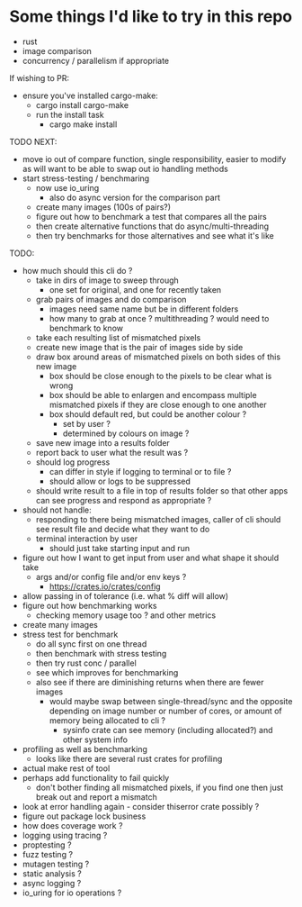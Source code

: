 # Some things I'd like to try in this repo

- rust
- image comparison
- concurrency / parallelism if appropriate

If wishing to PR:

- ensure you've installed cargo-make:
  - cargo install cargo-make
  - run the install task
    - cargo make install

TODO NEXT:

- move io out of compare function, single responsibility, easier to modify as will want to be able to swap out io handling methods
- start stress-testing / benchmaring
  - now use io_uring
    - also do async version for the comparison part
  - create many images (100s of pairs?)
  - figure out how to benchmark a test that compares all the pairs
  - then create alternative functions that do async/multi-threading
  - then try benchmarks for those alternatives and see what it's like

TODO:

- how much should this cli do ?
  - take in dirs of image to sweep through
    - one set for original, and one for recently taken
  - grab pairs of images and do comparison
    - images need same name but be in different folders
    - how many to grab at once ? multithreading ? would need to benchmark to know
  - take each resulting list of mismatched pixels
  - create new image that is the pair of images side by side
  - draw box around areas of mismatched pixels on both sides of this new image
    - box should be close enough to the pixels to be clear what is wrong
    - box should be able to enlargen and encompass multiple mismatched pixels if they are close enough to one another
    - box should default red, but could be another colour ?
      - set by user ?
      - determined by colours on image ?
  - save new image into a results folder
  - report back to user what the result was ?
  - should log progress
    - can differ in style if logging to terminal or to file ?
    - should allow or logs to be suppressed
  - should write result to a file in top of results folder so that other apps can see progress and respond as appropriate ?
- should not handle:
  - responding to there being mismatched images, caller of cli should see result file and decide what they want to do
  - terminal interaction by user
    - should just take starting input and run
- figure out how I want to get input from user and what shape it should take
  - args and/or config file and/or env keys ?
    - <https://crates.io/crates/config>
- allow passing in of tolerance (i.e. what % diff will allow)
- figure out how benchmarking works
  - checking memory usage too ? and other metrics
- create many images
- stress test for benchmark
  - do all sync first on one thread
  - then benchmark with stress testing
  - then try rust conc / parallel
  - see which improves for benchmarking
  - also see if there are diminishing returns when there are fewer images
    - would maybe swap between single-thread/sync and the opposite depending on image number or number of cores, or amount of memory being allocated to cli ?
      - sysinfo crate can see memory (including allocated?) and other system info
- profiling as well as benchmarking
  - looks like there are several rust crates for profiling
- actual make rest of tool
- perhaps add functionality to fail quickly
  - don't bother finding all mismatched pixels, if you find one then just break out and report a mismatch
- look at error handling again - consider thiserror crate possibly ?
- figure out package lock business
- how does coverage work ?
- logging using tracing ?
- proptesting ?
- fuzz testing ?
- mutagen testing ?
- static analysis ?
- async logging ?
- io_uring for io operations ?
